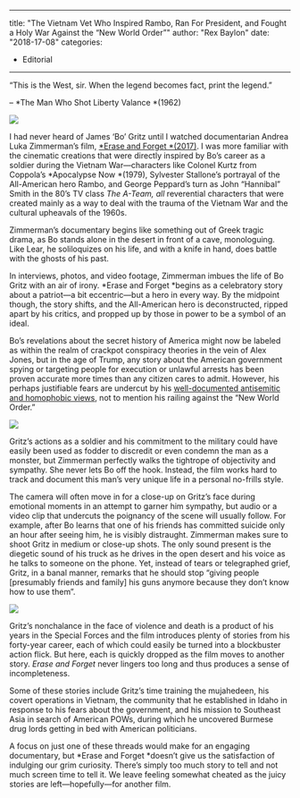 
---
title: "The Vietnam Vet Who Inspired Rambo, Ran For President, and Fought a Holy War Against the &#8220;New World Order&#8221;"
author: "Rex Baylon"
date: "2018-17-08"
categories:
- Editorial
---

“This is the West, sir. When the legend becomes fact, print the legend.”

&#8211; *The Man Who Shot Liberty Valance *(1962)

![](https://i1.wp.com/vrvblog.co/wp-content/uploads/2018/08/Erase-and-Forget-300x169.png?resize=600%2C338&#038;ssl=1)

I had never heard of James ‘Bo’ Gritz until I watched documentarian Andrea Luka Zimmerman’s film, [*Erase and Forget *(2017)](https://vrv.co/watch/G6NVQ2W3Y/Erase-and-Forget). I was more familiar with the cinematic creations that were directly inspired by Bo’s career as a soldier during the Vietnam War—characters like Colonel Kurtz from Coppola’s *Apocalypse Now *(1979), Sylvester Stallone’s portrayal of the All-American hero Rambo, and George Peppard’s turn as John “Hannibal” Smith in the 80’s TV class *The A-Team, all* reverential characters that were created mainly as a way to deal with the trauma of the Vietnam War and the cultural upheavals of the 1960s.

Zimmerman’s documentary begins like something out of Greek tragic drama, as Bo stands alone in the desert in front of a cave, monologuing. Like Lear, he soliloquizes on his life, and with a knife in hand, does battle with the ghosts of his past.

In interviews, photos, and video footage, Zimmerman imbues the life of Bo Gritz with an air of irony. *Erase and Forget *begins as a celebratory story about a patriot—a bit eccentric—but a hero in every way. By the midpoint though, the story shifts, and the All-American hero is deconstructed, ripped apart by his critics, and propped up by those in power to be a symbol of an ideal.

Bo’s revelations about the secret history of America might now be labeled as within the realm of crackpot conspiracy theories in the vein of Alex Jones, but in the age of Trump, any story about the American government spying or targeting people for execution or unlawful arrests has been proven accurate more times than any citizen cares to admit. However, his perhaps justifiable fears are undercut by his [well-documented antisemitic and homophobic views](https://www.splcenter.org/fighting-hate/extremist-files/individual/bo-gritz), not to mention his railing against the &#8220;New World Order.&#8221;

![](https://i0.wp.com/vrvblog.co/wp-content/uploads/2018/08/Erase-and-Forget-A-1024x373.jpg?resize=1024%2C373&#038;ssl=1)

Gritz&#8217;s actions as a soldier and his commitment to the military could have easily been used as fodder to discredit or even condemn the man as a monster, but Zimmerman perfectly walks the tightrope of objectivity and sympathy. She never lets Bo off the hook. Instead, the film works hard to track and document this man’s very unique life in a personal no-frills style.

The camera will often move in for a close-up on Gritz’s face during emotional moments in an attempt to garner him sympathy, but audio or a video clip that undercuts the poignancy of the scene will usually follow. For example, after Bo learns that one of his friends has committed suicide only an hour after seeing him, he is visibly distraught. Zimmerman makes sure to shoot Gritz in medium or close-up shots. The only sound present is the diegetic sound of his truck as he drives in the open desert and his voice as he talks to someone on the phone. Yet, instead of tears or telegraphed grief, Gritz, in a banal manner, remarks that he should stop “giving people [presumably friends and family] his guns anymore because they don’t know how to use them”.

![](https://i2.wp.com/vrvblog.co/wp-content/uploads/2018/08/Erase-and-Forget-b.jpg?resize=940%2C460&#038;ssl=1)

Gritz’s nonchalance in the face of violence and death is a product of his years in the Special Forces and the film introduces plenty of stories from his forty-year career, each of which could easily be turned into a blockbuster action flick. But here, each is quickly dropped as the film moves to another story. *Erase and Forget* never lingers too long and thus produces a sense of incompleteness.

Some of these stories include Gritz&#8217;s time training the mujahedeen, his covert operations in Vietnam, the community that he established in Idaho in response to his fears about the government, and his mission to Southeast Asia in search of American POWs, during which he uncovered Burmese drug lords getting in bed with American politicians.

A focus on just one of these threads would make for an engaging documentary, but *Erase and Forget *doesn&#8217;t give us the satisfaction of indulging our grim curiosity. There&#8217;s simply too much story to tell and not much screen time to tell it. We leave feeling somewhat cheated as the juicy stories are left—hopefully—for another film.

